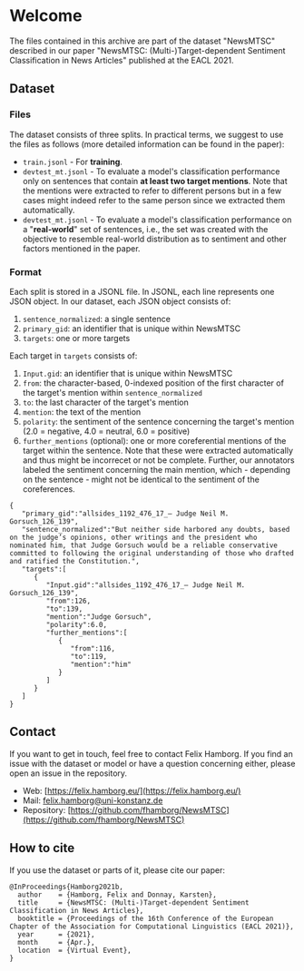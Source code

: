 # Welcome

The files contained in this archive are part of the dataset "NewsMTSC" described in our paper "NewsMTSC: (Multi-)Target-dependent Sentiment Classification in News Articles" published at the EACL 2021.

## Dataset

### Files
The dataset consists of three splits. In practical terms, we suggest to use the files as follows (more detailed information can be found in the paper):

* `train.jsonl` - For **training**.
* `devtest_mt.jsonl` - To evaluate a model's classification performance only on sentences that contain **at least two target mentions**. Note that the mentions were extracted to refer to different persons but in a few cases might indeed refer to the same person since we extracted them automatically.
* `devtest_mt.jsonl` - To evaluate a model's classification performance on a "**real-world**" set of sentences, i.e., the set was created with the objective to resemble real-world distribution as to sentiment and other factors mentioned in the paper.


### Format
Each split is stored in a JSONL file. In JSONL, each line represents one JSON object. In our dataset, each JSON object consists of:

1. `sentence_normalized`: a single sentence
2. `primary_gid`: an identifier that is unique within NewsMTSC
3. `targets`: one or more targets

Each target in `targets` consists of:

1. `Input.gid`: an identifier that is unique within NewsMTSC
2. `from`: the character-based, 0-indexed position of the first character of the target's mention within `sentence_normalized`
3. `to`: the last character of the target's mention
4. `mention`: the text of the mention
5. `polarity`: the sentiment of the sentence concerning the target's mention (2.0 = negative, 4.0 = neutral, 6.0 = positive)
6. `further_mentions` (optional): one or more coreferential mentions of the target within the sentence. Note that these were extracted automatically and thus might be incorrecet or not be complete. Further, our annotators labeled the sentiment concerning the main mention, which - depending on the sentence - might not be identical to the sentiment of the coreferences.

```
{
   "primary_gid":"allsides_1192_476_17_— Judge Neil M. Gorsuch_126_139",
   "sentence_normalized":"But neither side harbored any doubts, based on the judge’s opinions, other writings and the president who nominated him, that Judge Gorsuch would be a reliable conservative committed to following the original understanding of those who drafted and ratified the Constitution.",
   "targets":[
      {
         "Input.gid":"allsides_1192_476_17_— Judge Neil M. Gorsuch_126_139",
         "from":126,
         "to":139,
         "mention":"Judge Gorsuch",
         "polarity":6.0,
         "further_mentions":[
            {
               "from":116,
               "to":119,
               "mention":"him"
            }
         ]
      }
   ]
}
```

## Contact

If you want to get in touch, feel free to contact Felix Hamborg. If you find an issue with the dataset or model or have a question concerning either, please open an issue in the repository.

* Web: [https://felix.hamborg.eu/](https://felix.hamborg.eu/)
* Mail: [felix.hamborg@uni-konstanz.de](mailto:felix.hamborg@uni-konstanz.de)
* Repository: [https://github.com/fhamborg/NewsMTSC](https://github.com/fhamborg/NewsMTSC)


## How to cite

If you use the dataset or parts of it, please cite our paper:

```
@InProceedings{Hamborg2021b,
  author    = {Hamborg, Felix and Donnay, Karsten},
  title     = {NewsMTSC: (Multi-)Target-dependent Sentiment Classification in News Articles},
  booktitle = {Proceedings of the 16th Conference of the European Chapter of the Association for Computational Linguistics (EACL 2021)},
  year      = {2021},
  month     = {Apr.},
  location  = {Virtual Event},
}
```
